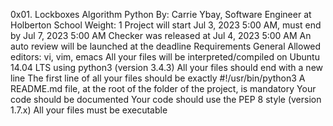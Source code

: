 0x01. Lockboxes
Algorithm
Python
 By: Carrie Ybay, Software Engineer at Holberton School
 Weight: 1
 Project will start Jul 3, 2023 5:00 AM, must end by Jul 7, 2023 5:00 AM
 Checker was released at Jul 4, 2023 5:00 AM
 An auto review will be launched at the deadline
Requirements
General
Allowed editors: vi, vim, emacs
All your files will be interpreted/compiled on Ubuntu 14.04 LTS using python3 (version 3.4.3)
All your files should end with a new line
The first line of all your files should be exactly #!/usr/bin/python3
A README.md file, at the root of the folder of the project, is mandatory
Your code should be documented
Your code should use the PEP 8 style (version 1.7.x)
All your files must be executable